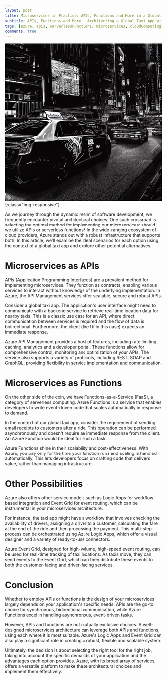 ```yaml
---
layout: post
title: Microservices in Practice: APIs, Functions and More in a Global Taxi App
subtitle: APIs, Functions and More - Architecting a Global Taxi App with Azure
tags: [azure, apis, serverlessFunctions, microservices, cloudComputing]
comments: true
---
```


![Microservices in Practice: APIs, Functions and More in a Global Taxi App](../assets/img/posts/microservices-functions.jpeg){:class="img-responsive"}

As we journey through the dynamic realm of software development, we frequently encounter pivotal architectural choices. One such crossroad is selecting the optimal method for implementing our microservices: should we utilize APIs or serverless functions? In the wide-ranging ecosystem of cloud providers, Azure stands out with a robust infrastructure that supports both. In this article, we'll examine the ideal scenarios for each option using the context of a global taxi app and explore other potential alternatives.

# Microservices as APIs
APIs (Application Programming Interfaces) are a prevalent method for implementing microservices. They function as contracts, enabling various services to interact without knowledge of the underlying implementation. In Azure, the API Management services offer scalable, secure and robust APIs.

Consider a global taxi app. The application's user interface might need to communicate with a backend service to retrieve real-time location data for nearby taxis. This is a classic use case for an API, where direct communication between services is required and the flow of data is bidirectional. Furthermore, the client (the UI in this case) expects an immediate response.

Azure API Management provides a host of features, including rate limiting, caching, analytics and a developer portal. These functions allow for comprehensive control, monitoring and optimization of your APIs. The service also supports a variety of protocols, including REST, SOAP and GraphQL, providing flexibility in service implementation and communication.

# Microservices as Functions
On the other side of the coin, we have Functions-as-a-Service (FaaS), a category of serverless computing. Azure Functions is a service that enables developers to write event-driven code that scales automatically in response to demand.

In the context of our global taxi app, consider the requirement of sending email receipts to customers after a ride. This operation can be performed asynchronously and doesn't require an immediate response from the client. An Azure Function would be ideal for such a task.

Azure Functions shine in their scalability and cost-effectiveness. With Azure, you pay only for the time your function runs and scaling is handled automatically. This lets developers focus on crafting code that delivers value, rather than managing infrastructure.

# Other Possibilities
Azure also offers other service models such as Logic Apps for workflow-based integration and Event Grid for event routing, which can be instrumental in your microservices architecture.

For instance, the taxi app might have a workflow that involves checking the availability of drivers, assigning a driver to a customer, calculating the fare at the end of the ride and then processing the payment. This multi-step process can be orchestrated using Azure Logic Apps, which offer a visual designer and a variety of ready-to-use connectors.

Azure Event Grid, designed for high-volume, high-speed event routing, can be used for real-time tracking of taxi locations. As taxis move, they can send events to the Event Grid, which can then distribute these events to both the customer-facing and driver-facing services.

# Conclusion
Whether to employ APIs or functions in the design of your microservices largely depends on your application's specific needs. APIs are the go-to choice for synchronous, bidirectional communication, while Azure Functions excel in handling asynchronous, event-driven tasks.

However, APIs and functions are not mutually exclusive choices. A well-designed microservices architecture can leverage both APIs and functions, using each where it is most suitable. Azure's Logic Apps and Event Grid can also play a significant role in creating a robust, flexible and scalable system.

Ultimately, the decision is about selecting the right tool for the right job, taking into account the specific demands of your application and the advantages each option provides. Azure, with its broad array of services, offers a versatile platform to make these architectural choices and implement them effectively.